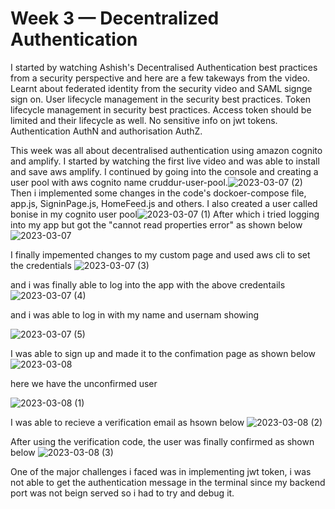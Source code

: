 # Week 3 — Decentralized Authentication


I started by watching Ashish's Decentralised Authentication best practices from a security perspective and here are a few takeways from the video.
Learnt about federated identity from the security video and SAML signge sign on.
User lifecycle management in the security best practices.
Token lifecycle management in security best practices.
Access token should be limited and their lifecycle as well.
No sensitive info on jwt tokens.
Authentication AuthN and authorisation AuthZ.

This week was all about decentralised authentication using amazon cognito and amplify. I started by watching the first live video and was able to install and save aws amplify.
I continued by going into the console and creating a user pool with aws cognito name cruddur-user-pool.![2023-03-07 (2)](https://user-images.githubusercontent.com/75304701/223380323-f920109b-ec57-4ade-a22c-39fabe213a17.png)
Then i implemented some changes in the code's dockoer-compose file, app.js, SigninPage.js, HomeFeed.js and others.
I also created a user called bonise in my cognito user pool![2023-03-07 (1)](https://user-images.githubusercontent.com/75304701/223380969-7c2b611d-250e-47f7-9dd2-38ef14d989c2.png)
After which i tried logging into my app but got the "cannot read properties error" as shown below![2023-03-07](https://user-images.githubusercontent.com/75304701/223381300-88ac807f-b329-4a01-b050-e1c69c315639.png)

I finally impemented changes to my custom page and used aws cli to set the credentials 
![2023-03-07 (3)](https://user-images.githubusercontent.com/75304701/223389695-510e90c9-ca0e-4949-8c0e-b2d1bbcc64f3.png)

and i was finally able to log into the app with the above credentails 
![2023-03-07 (4)](https://user-images.githubusercontent.com/75304701/223389892-0a90a6d7-9447-41dc-ae58-161131000838.png)

and i was able to log in with my name and usernam showing

![2023-03-07 (5)](https://user-images.githubusercontent.com/75304701/223635400-81c0b868-b343-4d61-91a3-0dc436a8cd86.png)

I was able to sign up and made it to the confimation page as shown below
![2023-03-08](https://user-images.githubusercontent.com/75304701/223847556-930c25b5-d194-4096-a212-2bab4945c26a.png)

here we have the unconfirmed user

![2023-03-08 (1)](https://user-images.githubusercontent.com/75304701/223847866-aafb59cb-8101-49da-a1db-efd790eb0d39.png)

I was able to recieve a verification email as hsown below
![2023-03-08 (2)](https://user-images.githubusercontent.com/75304701/223848077-f99bc6eb-7f40-4e03-938d-385f5d65eca9.png)

After using the verification code, the user was finally confirmed as shown below
![2023-03-08 (3)](https://user-images.githubusercontent.com/75304701/223848418-e1987bb9-069a-46d1-89f7-1b6cf031ed75.png)

One of the major challenges i faced was in implementing jwt token, i was not able to get the authentication message in the terminal since my backend port was not beign served so i had to try and debug it.




